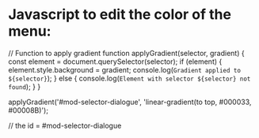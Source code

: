 # Javascript to edit the color of the menu:
// Function to apply gradient
function applyGradient(selector, gradient) {
  const element = document.querySelector(selector);
  if (element) {
    element.style.background = gradient;
    console.log(`Gradient applied to ${selector}`);
  } else {
    console.log(`Element with selector ${selector} not found`);
  }
}

applyGradient('#mod-selector-dialogue', 'linear-gradient(to top, #000033, #00008B)');

// the id = #mod-selector-dialogue
